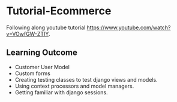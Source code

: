 # Tutorial-Ecommerce


Following along  youtube tutorial https://www.youtube.com/watch?v=VOwfGW-ZTIY.



## Learning Outcome

*   Customer User Model
*   Custom forms
*   Creating testing classes to test django views and models.
*   Using context processors and model managers.
*   Getting familiar with django sessions. 
